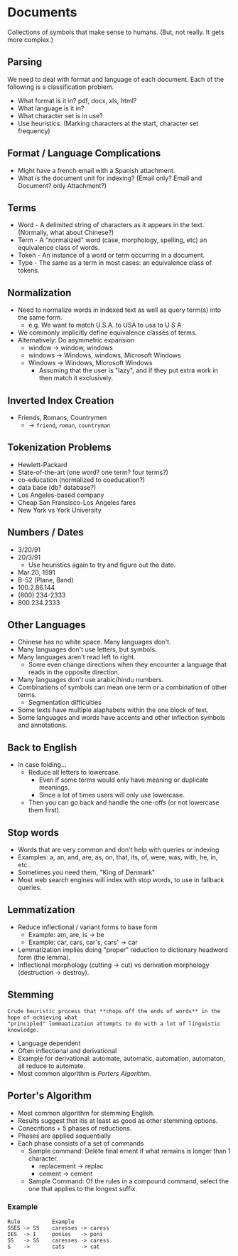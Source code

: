 # Documents

Collections of symbols that make sense to humans. (But, not really. It gets more complex.)

## Parsing

We need to deal with format and language of each document. Each of the following
is a classification problem.

* What format is it in? pdf, docx, xls, html?
* What language is it in?
* What character set is in use?
* Use heuristics. (Marking characters at the start, character set frequency)

## Format / Language Complications

* Might have a french email with a Spanish attachment.
* What is the document unit for indexing? (Email only? Email and Document? only Attachment?)

## Terms

* Word - A delimited string of characters as it appears in the text. (Normally, what about Chinese?)
* Term - A "normalized" word (case, morphology, spelling, etc) an equivalence class of words.
* Token - An instance of a word or term occurring in a document.
* Type - The same as a term in most cases: an equivalence class of tokens.

## Normalization

* Need to normalize words in indexed text as well as query term(s) into the same form.
  * e.g. We want to match U.S.A. to USA to usa to U S A
* We commonly implicitly define equivalence classes of terms.
* Alternatively: Do asymmetric expansion
  * window -> window, windows
  * windows -> Windows, windows, Microsoft Windows
  * Windows -> Windows, Microsoft Windows
    * Assuming that the user is "lazy", and if they put extra work in then match it exclusively.

## Inverted Index Creation

* Friends, Romans, Countrymen
  * -> `friend`, `roman`, `countryman`

## Tokenization Problems

* Hewlett-Packard
* State-of-the-art (one word? one term? four terms?)
* co-education (normalized to coeducation?)
* data base (db? database?)
* Los Angeles-based company
* Cheap San Fransisco-Los Angeles fares
* New York vs York University

## Numbers / Dates

* 3/20/91
* 20/3/91
  * Use heuristics again to try and figure out the date.
* Mar 20, 1991
* B-52 (Plane, Band)
* 100.2.86.144
* (800) 234-2333
* 800.234.2333

## Other Languages

* Chinese has no white space. Many languages don't.
* Many languages don't use letters, but symbols.
* Many languages aren't read left to right.
  * Some even change directions when they encounter a language that reads in the opposite direction.
* Many languages don't use arabic/hindu numbers.
* Combinations of symbols can mean one term or a combination of other terms.
  * Segmentation difficulties
* Some texts have multiple alaphabets within the one block of text.
* Some languages and words have accents and other inflection symbols and annotations.

## Back to English

* In case folding...
  * Reduce all letters to lowercase.
    * Even if some terms would only have meaning or duplicate meanings.
    * Since a lot of times users will only use lowercase.
  * Then you can go back and handle the one-offs (or not lowercase them first).

## Stop words

* Words that are very common and don't help with queries or indexing
* Examples: a, an, and, are, as, on, that, its, of, were, was, with, he, in, etc..
* Sometimes you need them, "King of Denmark"
* Most web search engines will index with stop words, to use in fallback queries.

## Lemmatization

* Reduce inflectional / variant forms to base form
  * Example: am, are, is -> be
  * Example: car, cars, car's, cars' -> car
* Lemmatization implies doing "proper" reduction to dictionary headword form (the lemma).
* Inflectional morphology (cutting -> cut) vs derivation morphology (destruction -> destroy).

## Stemming

    Crude heuristic process that **chops off the ends of words** in the hope of achieving what
    "principled" lemmaatization attempts to do with a lot of linguistic knowledge.

* Language dependent
* Often inflectional and derivational
* Example for derivational: automate, automatic, automation, automaton, all reduce to automate.
* Most common algorithm is *Porters Algorithm*.

## Porter's Algorithm

* Most common algorithm for stemming English.
* Results suggest that itis at least as good as other stemming options.
* Conecntions + 5 phases of reductions.
* Phases are applied sequentially
* Each phase consists of a set of commands
  * Sample command: Delete final ement if what remains is longer than 1 character.
    * replacement -> replac
    * cement -> cement
  * Sample Command: Of the rules in a compound command, select the one that applies to the longest suffix.

### Example

    Rule          Example
    SSES -> SS    caresses -> caress
    IES  -> I     ponies   -> poni
    SS   -> SS    caresses -> caress
    S    ->       cats     -> cat
